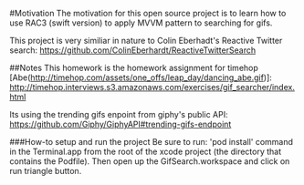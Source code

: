 #Motivation
The motivation for this open source project is to learn how to use RAC3 (swift version) to apply MVVM pattern to searching for gifs.

This project is very similiar in nature to Colin Eberhadt's Reactive Twitter search:
https://github.com/ColinEberhardt/ReactiveTwitterSearch

##Notes
This homework is the homework assignment for timehop [Abe(http://timehop.com/assets/one_offs/leap_day/dancing_abe.gif)]:
http://timehop.interviews.s3.amazonaws.com/exercises/gif_searcher/index.html

Its using the trending gifs enpoint from giphy's public API:
https://github.com/Giphy/GiphyAPI#trending-gifs-endpoint

###How-to setup and run the project
Be sure to run: 'pod install' command in the Terminal.app from the root of the xcode project (the directory that contains the Podfile). Then open up the GifSearch.workspace and click on run triangle button.

